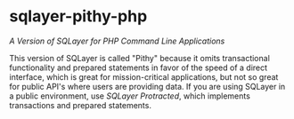 # sqlayer-pithy-php
_A Version of SQLayer for PHP Command Line Applications_

This version of SQLayer is called "Pithy" because it omits transactional functionality and prepared statements in favor of the speed of a direct interface, which is great for mission-critical applications, but not so great for public API's where users are providing data. If you are using SQLayer in a public environment, use *SQLayer Protracted*, which implements transactions and prepared statements.

